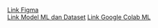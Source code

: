 <a href="https://www.figma.com/design/oRA8aTy1mvim4nabPfGSIq/Capstone?node-id=4-15">Link Figma</a> <br>
<a href="https://drive.google.com/drive/u/0/folders/1veSUSpd5a7BGmY4-KHTdo32X0bNDUjco"> Link Model ML dan Dataset</a>
<a href="https://colab.research.google.com/drive/1UMyVFGEwGi2pupMcmdAePOxbrma-2zm8?usp=drive_link"> Link Google Colab ML </a>
